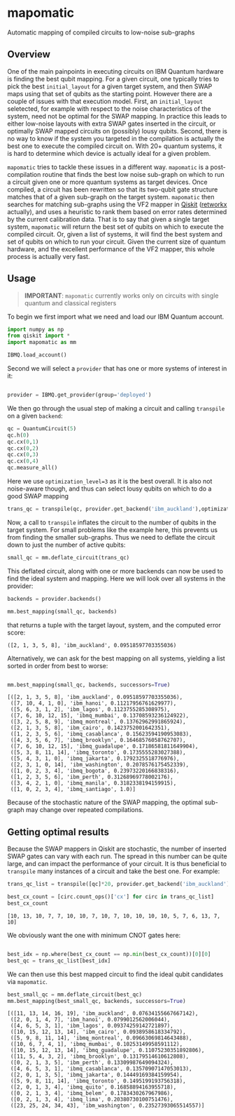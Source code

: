 # mapomatic

Automatic mapping of compiled circuits to low-noise sub-graphs

## Overview

One of the main painpoints in executing circuits on IBM Quantum hardware is finding the best qubit mapping.  For a given circuit, one typically tries to pick the best `initial_layout` for a given target system, and then SWAP maps using that set of qubits as the starting point.  However there are a couple of issues with that execution model.  First, an `initial_layout` seletected, for example with respect to the noise characteristics of the system, need not be optimal for the SWAP mapping.  In practice this leads to either low-noise layouts with extra SWAP gates inserted in the circuit, or optimally SWAP mapped circuits on (possibly) lousy qubits.  Second, there is no way to know if the system you targeted in the compilation is actually the best one to execute the compiled circuit on.  With 20+ quantum systems, it is hard to determine which device is actually ideal for a given problem.

`mapomatic` tries to tackle these issues in a different way. `mapomatic` is a post-compilation routine that finds the best low noise sub-graph on which to run a circuit given one or more quantum systems as target devices.  Once compiled, a circuit has been rewritten so that its two-qubit gate structure matches that of a given sub-graph on the target system.  `mapomatic` then searches for matching sub-graphs using the VF2 mapper in [Qiskit](https://github.com/Qiskit/qiskit-terra) ([retworkx](https://github.com/Qiskit/retworkx) actually), and uses a heuristic to rank them based on error rates determined by the current calibration data. That is to say that given a single target system, `mapomatic` will return the best set of qubits on which to execute the compiled circuit.  Or, given a list of systems, it will find the best system and set of qubits on which to run your circuit.  Given the current size of quantum hardware, and the excellent performance of the VF2 mapper, this whole process is actually very fast.


## Usage

> **IMPORTANT**: `mapomatic` currently works only on circuits with single quantum and classical registers

To begin we first import what we need and load our IBM Quantum account.

```python
import numpy as np
from qiskit import *
import mapomatic as mm

IBMQ.load_account()
```

Second we will select a `provider` that has one or more systems of interest in it:

```python

provider = IBMQ.get_provider(group='deployed')
```

We then go through the usual step of making a circuit and calling `transpile` on a given `backend`:

```python
qc = QuantumCircuit(5)
qc.h(0)
qc.cx(0,1)
qc.cx(0,2)
qc.cx(0,3)
qc.cx(0,4)
qc.measure_all()
```

Here we use `optimization_level=3` as it is the best overall.  It is also not noise-aware though, and thus can select lousy qubits on which to do a good SWAP mapping

```python
trans_qc = transpile(qc, provider.get_backend('ibm_auckland'),optimization_level=3)
```

Now, a call to `transpile` inflates the circuit to the number of qubits in the target system.  For small problems like the example here, this prevents us from finding the smaller sub-graphs.  Thus we need to deflate the circuit down to just the number of active qubits:

```python
small_qc = mm.deflate_circuit(trans_qc)
```

This deflated circuit, along with one or more backends can now be used to find the ideal system and mapping.  Here we will look over all systems in the provider:

```python
backends = provider.backends()

mm.best_mapping(small_qc, backends)
```

that returns a tuple with the target layout, system, and the computed error score:

```
([2, 1, 3, 5, 8], 'ibm_auckland', 0.09518597703355036)
```

Alternatively, we can ask for the best mapping on all systems, yielding a list sorted in order from best to worse:

```python

mm.best_mapping(small_qc, backends, successors=True)
```

```
[([2, 1, 3, 5, 8], 'ibm_auckland', 0.09518597703355036),
 ([7, 10, 4, 1, 0], 'ibm_hanoi', 0.11217956761629977),
 ([5, 6, 3, 1, 2], 'ibm_lagos', 0.1123755285308975),
 ([7, 6, 10, 12, 15], 'ibmq_mumbai', 0.13708593236124922),
 ([3, 2, 5, 8, 9], 'ibmq_montreal', 0.13762962991865924),
 ([2, 1, 3, 5, 8], 'ibm_cairo', 0.1423752001642351),
 ([1, 2, 3, 5, 6], 'ibmq_casablanca', 0.15623594190953083),
 ([4, 3, 5, 6, 7], 'ibmq_brooklyn', 0.16468576058762707),
 ([7, 6, 10, 12, 15], 'ibmq_guadalupe', 0.17186581811649904),
 ([5, 3, 8, 11, 14], 'ibmq_toronto', 0.1735555283027388),
 ([5, 4, 3, 1, 0], 'ibmq_jakarta', 0.1792325518776976),
 ([2, 3, 1, 0, 14], 'ibm_washington', 0.2078576175452339),
 ([1, 0, 2, 3, 4], 'ibmq_bogota', 0.23973220166838316),
 ([1, 2, 3, 5, 6], 'ibm_perth', 0.31268969778002176),
 ([3, 4, 2, 1, 0], 'ibmq_manila', 0.3182338194159915),
 ([1, 0, 2, 3, 4], 'ibmq_santiago', 1.0)]
```

Because of the stochastic nature of the SWAP mapping, the optimal sub-graph may change over repeated compilations.

## Getting optimal results

Because the SWAP mappers in Qiskit are stochastic, the number of inserted SWAP gates can vary with each run.  The spread in this number can be quite large, and can impact the performance of your circuit.  It is thus beneficial to `transpile` many instances of a circuit and take the best one.  For example:

```python
trans_qc_list = transpile([qc]*20, provider.get_backend('ibm_auckland'), optimization_level=3)

best_cx_count = [circ.count_ops()['cx'] for circ in trans_qc_list]
best_cx_count
```

```
[10, 13, 10, 7, 7, 10, 10, 7, 10, 7, 10, 10, 10, 10, 5, 7, 6, 13, 7, 10]
```

We obviously want the one with minimum CNOT gates here:

```python

best_idx = np.where(best_cx_count == np.min(best_cx_count))[0][0]
best_qc = trans_qc_list[best_idx] 
```

We can then use this best mapped circuit to find the ideal qubit candidates via `mapomatic`.

```python
best_small_qc = mm.deflate_circuit(best_qc)
mm.best_mapping(best_small_qc, backends, successors=True)
```

```
[([11, 13, 14, 16, 19], 'ibm_auckland', 0.07634155667667142),
 ([2, 0, 1, 4, 7], 'ibm_hanoi', 0.0799012562006044),
 ([4, 6, 5, 3, 1], 'ibm_lagos', 0.09374259142721897),
 ([10, 15, 12, 13, 14], 'ibm_cairo', 0.0938958618334792),
 ([5, 9, 8, 11, 14], 'ibmq_montreal', 0.09663069814643488),
 ([10, 6, 7, 4, 1], 'ibmq_mumbai', 0.10253149958591112),
 ([10, 15, 12, 13, 14], 'ibmq_guadalupe', 0.11075230351892806),
 ([11, 5, 4, 3, 2], 'ibmq_brooklyn', 0.13179514610612808),
 ([0, 2, 1, 3, 5], 'ibm_perth', 0.13309987649094324),
 ([4, 6, 5, 3, 1], 'ibmq_casablanca', 0.13570907147053013),
 ([2, 0, 1, 3, 5], 'ibmq_jakarta', 0.14449169384159954),
 ([5, 9, 8, 11, 14], 'ibmq_toronto', 0.1495199193756318),
 ([2, 0, 1, 3, 4], 'ibmq_quito', 0.16858894163955718),
 ([0, 2, 1, 3, 4], 'ibmq_belem', 0.1783430267967986),
 ([0, 2, 1, 3, 4], 'ibmq_lima', 0.20380730100751476),
 ([23, 25, 24, 34, 43], 'ibm_washington', 0.23527393065514557)]
```

